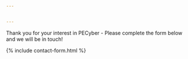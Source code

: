 ```yaml
---


---
```

Thank you for your interest in PECyber - Please complete the form below and we will be in touch!

{% include contact-form.html %}
